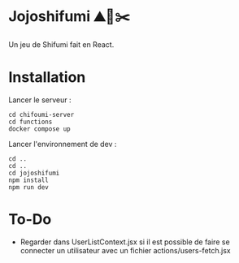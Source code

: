 # Jojoshifumi ⛰️📄✂️
Un jeu de Shifumi fait en React.

# Installation 

Lancer le serveur :

```shell
cd chifoumi-server
cd functions
docker compose up
```
Lancer l'environnement de dev :
```shell
cd ..
cd ..
cd jojoshifumi
npm install
npm run dev
```

# To-Do

- Regarder dans UserListContext.jsx si il est possible de faire se connecter un utilisateur avec un fichier actions/users-fetch.jsx

